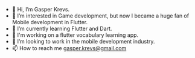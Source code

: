 - 👋 Hi, I’m Gasper Krevs.
- 👀 I’m interested in Game development, but now I became a huge fan of Mobile development in Flutter.
- 🌱 I’m currently learning Flutter and Dart.
- 🌱 I'm working on a flutter vocabulary learning app.
- 💞️ I’m looking to work in the mobile development industry.
- 📫 How to reach me gasper.krevs@gmail.com

<!---
Krevs321/Krevs321 is a ✨ special ✨ repository because its `README.md` (this file) appears on your GitHub profile.
You can click the Preview link to take a look at your changes.
--->
